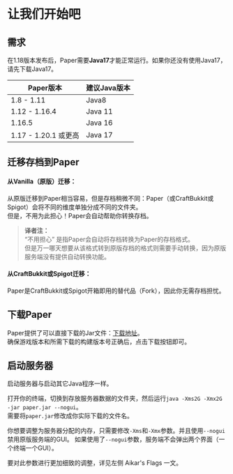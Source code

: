 # 让我们开始吧
## 需求
在1.18版本发布后，Paper需要**Java17**才能正常运行。如果你还没有使用Java17，请先下载Java17。  

| Paper版本 | 建议Java版本 |
|--|--|
| 1.8 - 1.11 | Java8 |
| 1.12 - 1.16.4 | Java 11 |
| 1.16.5 | Java 16 |
| 1.17 - 1.20.1 或更高 | Java 17 |

## 迁移存档到Paper
#### 从Vanilla（原版）迁移：
从原版迁移到Paper相当容易，但是存档稍微不同：Paper（或CraftBukkit或Spigot）会将不同的维度单独分成不同的文件夹。  
但是，不用为此担心！Paper会自动帮助你转换存档。

> **译者注：**  
> “不用担心” 是指Paper会自动将存档转换为Paper的存档格式。  
> 但是万一哪天想要从该格式转到原版存档的格式则需要手动转换，因为原版服务端没有提供自动转换功能。

#### 从CraftBukkit或Spigot迁移：
Paper是CraftBukkit或Spigot开箱即用的替代品（Fork），因此你无需存档担忧。  
  
## 下载Paper
Paper提供了可以直接下载的Jar文件：[下载地址](https://papermc.io/downloads)。  
确保游戏版本和所需下载的构建版本号正确后，点击下载按钮即可。  

## 启动服务器
启动服务器与启动其它Java程序一样。   
  
打开你的终端，切换到存放服务器数据的文件夹，然后运行`java -Xms2G -Xmx2G -jar paper.jar --nogui`。  
需要将`paper.jar`修改成你实际下载的文件名。
    
你想要调整为服务器分配的内存，只需要修改`-Xms`和`-Xmx`参数。并且使用`--nogui`禁用原版服务端的GUI。
如果使用了`--nogui`参数，服务端不会弹出两个界面（一个终端一个GUI）。
  
要对此参数进行更加细致的调整，详见左侧 Aikar's Flags 一文。  
